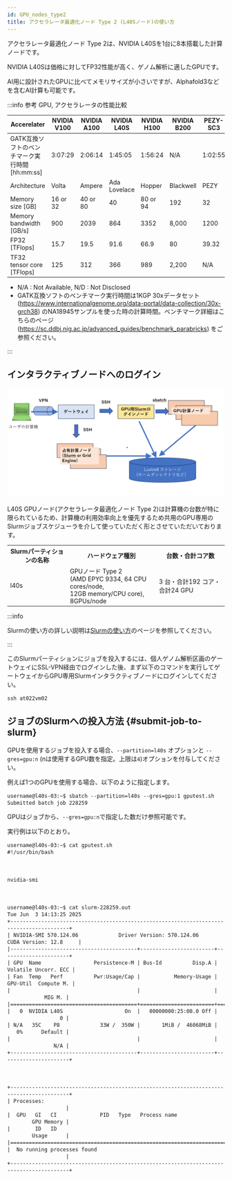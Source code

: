 ```yaml
---
id: GPU_nodes_type2
title: アクセラレータ最適化ノード Type 2 (L40Sノード)の使い方
---
```


アクセラレータ最適化ノード Type 2は、NVIDIA L40Sを1台に8本搭載した計算ノードです。

NVIDIA L40Sは価格に対してFP32性能が高く、ゲノム解析に適したGPUです。

AI用に設計されたGPUに比べてメモリサイズが小さいですが、Alphafold3などを含むAI計算も可能です。


:::info 参考 GPU, アクセラレータの性能比較

| Accerelater  | NVIDIA V100 | NVIDIA A100 | NVIDIA L40S | NVIDIA H100 | NVIDIA B200 | PEZY-SC3 | 
|--------------|-------------|-------------|-------------|-------------|-------------|----------|
| GATK互換ソフトのベンチマーク実行時間 [hh:mm:ss] | 3:07:29 | 2:06:14 | 1:45:05 | 1:56:24 | N/A    | 1:02:55      |
| Architecture | Volta       | Ampere      | Ada Lovelace| Hopper      | Blackwell   | PEZY     |
| Memory size [GB]       | 16 or 32 | 40 or 80 | 40         | 80 or 94   | 192         |  32      | 
| Memory bandwidth [GB/s] | 900 | 2039 | 864         | 3352        | 8,000         | 1200     |
| FP32 [TFlops]        | 15.7  | 19.5      | 91.6        | 66.9        | 80         | 39.32    |
| TF32 tensor core [TFlops] | 125     | 312         | 366         | 989         | 2,200         | N/A      |

- N/A : Not Available, N/D : Not Disclosed
- GATK互換ソフトのベンチマーク実行時間は1KGP 30xデータセット(https://www.internationalgenome.org/data-portal/data-collection/30x-grch38) のNA18945サンプルを使った時の計算時間。ベンチマーク詳細はこちらのページ (https://sc.ddbj.nig.ac.jp/advanced_guides/benchmark_parabricks) をご参照ください。

:::


## インタラクティブノードへのログイン


![](pg_gpu_slurm.png)


L40S GPUノード(アクセラレータ最適化ノード Type 2)は計算機の台数が特に限られているため、計算機の利用効率向上を優先するため共用のGPU専用のSlurmジョブスケジューラを介して使っていただく形とさせていただいております。


<table>
<tr>
<th>Slurmパーティションの名称</th>
<th>ハードウェア種別</th>
<th>台数・合計コア数</th>
</tr>

<tr>
<td>l40s</td>
<td>
GPUノード Type 2<br />
(AMD EPYC 9334, 64 CPU cores/node, <br />
12GB memory/CPU core), 8GPUs/node
</td>
<td>3 台・合計192 コア・合計24 GPU</td>
</tr>

</table>


:::info

Slurmの使い方の詳しい説明は[Slurmの使い方](/guides/software/JobScheduler/Slurm/)のページを参照してください。

:::


このSlurmパーティションにジョブを投入するには、個人ゲノム解析区画のゲートウェイにSSL-VPN経由でログインした後、まず以下のコマンドを実行してゲートウェイからGPU専用Slurmインタラクティブノードにログインしてください。

```
ssh at022vm02
```



## ジョブのSlurmへの投入方法 {#submit-job-to-slurm}


GPUを使用するジョブを投入する場合、`--partition=l40s` オプションと `--gres=gpu:n` (nは使用するGPU数を指定。上限は`4`)オプションを付与してください。


例えば1つのGPUを使用する場合、以下のように指定します。

```
username@l40s-03:~$ sbatch --partition=l40s --gres=gpu:1 gputest.sh
Submitted batch job 228259
```

GPUはジョブから、`--gres=gpu:n`で指定した数だけ参照可能です。



実行例は以下のとおり。

```
username@l40s-03:~$ cat gputest.sh
#!/usr/bin/bash



nvidia-smi



username@l40s-03:~$ cat slurm-228259.out
Tue Jun  3 14:13:25 2025
+-----------------------------------------------------------------------------------------+
| NVIDIA-SMI 570.124.06             Driver Version: 570.124.06
CUDA Version: 12.8     |
|-----------------------------------------+------------------------+----------------------+
| GPU  Name                 Persistence-M | Bus-Id          Disp.A |
Volatile Uncorr. ECC |
| Fan  Temp   Perf          Pwr:Usage/Cap |           Memory-Usage |
GPU-Util  Compute M. |
|                                         |                        |
            MIG M. |
|=========================================+========================+======================|
|   0  NVIDIA L40S                    On  |   00000000:25:00.0 Off |
                 0 |
| N/A   35C    P8             33W /  350W |       1MiB /  46068MiB |
   0%      Default |
|                                         |                        |
               N/A |
+-----------------------------------------+------------------------+----------------------+



+-----------------------------------------------------------------------------------------+
| Processes:
                   |
|  GPU   GI   CI              PID   Type   Process name
        GPU Memory |
|        ID   ID
        Usage      |
|=========================================================================================|
|  No running processes found
                   |
+-----------------------------------------------------------------------------------------+
```



